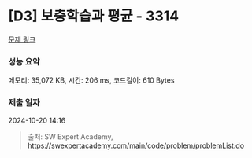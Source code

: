 # [D3] 보충학습과 평균 - 3314 

[문제 링크](https://swexpertacademy.com/main/code/problem/problemDetail.do?contestProbId=AWBnA2jaxDsDFAWr) 

### 성능 요약

메모리: 35,072 KB, 시간: 206 ms, 코드길이: 610 Bytes

### 제출 일자

2024-10-20 14:16



> 출처: SW Expert Academy, https://swexpertacademy.com/main/code/problem/problemList.do